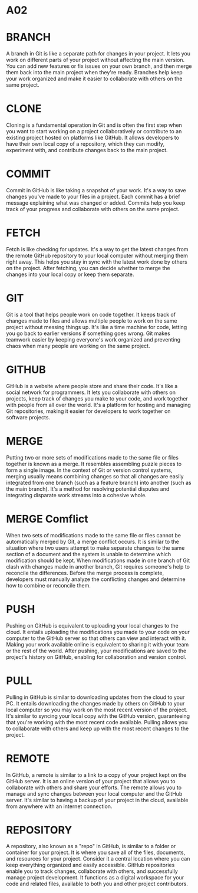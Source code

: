 # A02

# BRANCH
A branch in Git is like a separate path for changes in your project. It lets you work on different parts of your project without affecting the main version. You can add new features or fix issues on your own branch, and then merge them back into the main project when they're ready. Branches help keep your work organized and make it easier to collaborate with others on the same project.

# CLONE
Cloning is a fundamental operation in Git and is often the first step when you want to start working on a project collaboratively or contribute to an existing project hosted on platforms like GitHub. It allows developers to have their own local copy of a repository, which they can modify, experiment with, and contribute changes back to the main project.

# COMMIT
Commit in GitHub is like taking a snapshot of your work. It's a way to save changes you've made to your files in a project. Each commit has a brief message explaining what was changed or added. Commits help you keep track of your progress and collaborate with others on the same project.


# FETCH
Fetch is like checking for updates. It's a way to get the latest changes from the remote GitHub repository to your local computer without merging them right away. This helps you stay in sync with the latest work done by others on the project. After fetching, you can decide whether to merge the changes into your local copy or keep them separate.

# GIT
Git is a tool that helps people work on code together. It keeps track of changes made to files and allows multiple people to work on the same project without messing things up. It's like a time machine for code, letting you go back to earlier versions if something goes wrong. Git makes teamwork easier by keeping everyone's work organized and preventing chaos when many people are working on the same project.

# GITHUB
GitHub is a website where people store and share their code. It's like a social network for programmers. It lets you collaborate with others on projects, keep track of changes you make to your code, and work together with people from all over the world. It's a platform for hosting and managing Git repositories, making it easier for developers to work together on software projects.

# MERGE
Putting two or more sets of modifications made to the same file or files together is known as a merge. It resembles assembling puzzle pieces to form a single image. In the context of Git or version control systems, merging usually means combining changes so that all changes are easily integrated from one branch (such as a feature branch) into another (such as the main branch). It's a method for resolving potential disputes and integrating disparate work streams into a cohesive whole.

# MERGE Comflict
When two sets of modifications made to the same file or files cannot be automatically merged by Git, a merge conflict occurs. It is similar to the situation where two users attempt to make separate changes to the same section of a document and the system is unable to determine which modification should be kept. When modifications made in one branch of Git clash with changes made in another branch, Git requires someone's help to reconcile the differences. Before the merge process is complete, developers must manually analyze the conflicting changes and determine how to combine or reconcile them.

# PUSH
Pushing on GitHub is equivalent to uploading your local changes to the cloud. It entails uploading the modifications you made to your code on your computer to the GitHub server so that others can view and interact with it. Making your work available online is equivalent to sharing it with your team or the rest of the world. After pushing, your modifications are saved to the project's history on GitHub, enabling for collaboration and version control.

# PULL
Pulling in GitHub is similar to downloading updates from the cloud to your PC. It entails downloading the changes made by others on GitHub to your local computer so you may work on the most recent version of the project. It's similar to syncing your local copy with the GitHub version, guaranteeing that you're working with the most recent code available. Pulling allows you to collaborate with others and keep up with the most recent changes to the project.

# REMOTE
In GitHub, a remote is similar to a link to a copy of your project kept on the GitHub server. It is an online version of your project that allows you to collaborate with others and share your efforts. The remote allows you to manage and sync changes between your local computer and the GitHub server. It's similar to having a backup of your project in the cloud, available from anywhere with an internet connection.


# REPOSITORY
A repository, also known as a "repo" in GitHub, is similar to a folder or container for your project. It is where you save all of the files, documents, and resources for your project. Consider it a central location where you can keep everything organized and easily accessible. GitHub repositories enable you to track changes, collaborate with others, and successfully manage project development. It functions as a digital workspace for your code and related files, available to both you and other project contributors.










































































